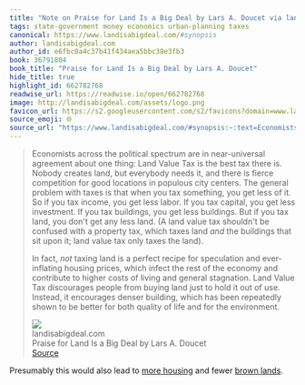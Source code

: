 ```yaml
---
title: "Note on Praise for Land Is a Big Deal by Lars A. Doucet via landisabigdeal.com"
tags: state-government money economics urban-planning taxes
canonical: https://www.landisabigdeal.com/#synopsis
author: landisabigdeal.com
author_id: e6fbc0a4c37b41f434aea5bbc38e3fb3
book: 36791804
book_title: "Praise for Land Is a Big Deal by Lars A. Doucet"
hide_title: true
highlight_id: 662782768
readwise_url: https://readwise.io/open/662782768
image: http://landisabigdeal.com/assets/logo.png
favicon_url: https://s2.googleusercontent.com/s2/favicons?domain=www.landisabigdeal.com
source_emoji: 🌐
source_url: "https://www.landisabigdeal.com/#synopsis:~:text=Economists%20across%20the,for%20the%20environment."
---
```


> Economists across the political spectrum are in near-universal agreement about one thing: Land Value Tax is the best tax there is. Nobody creates land, but everybody needs it, and there is fierce competition for good locations in populous city centers. The general problem with taxes is that when you tax something, you get less of it. So if you tax income, you get less labor. If you tax capital, you get less investment. If you tax buildings, you get less buildings. But if you tax land, you don't get any less land. (A land value tax shouldn't be confused with a property tax, which taxes land *and* the buildings that sit upon it; land value tax only taxes the land).
> 
> In fact, *not* taxing land is a perfect recipe for speculation and ever-inflating housing prices, which infect the rest of the economy and contribute to higher costs of living and general stagnation. Land Value Tax discourages people from buying land just to hold it out of use. Instead, it encourages denser building, which has been repeatedly shown to be better for both quality of life and for the environment.
> <div class="quoteback-footer"><div class="quoteback-avatar"><img class="mini-favicon" src="https://s2.googleusercontent.com/s2/favicons?domain=www.landisabigdeal.com"></div><div class="quoteback-metadata"><div class="metadata-inner"><span style="display:none">FROM:</span><div aria-label="landisabigdeal.com" class="quoteback-author"> landisabigdeal.com</div><div aria-label="Praise for Land Is a Big Deal by Lars A. Doucet" class="quoteback-title"> Praise for Land Is a Big Deal by Lars A. Doucet</div></div></div><div class="quoteback-backlink"><a target="_blank" aria-label="go to the full text of this quotation" rel="noopener" href="https://www.landisabigdeal.com/#synopsis:~:text=Economists%20across%20the,for%20the%20environment." class="quoteback-arrow"> Source</a></div></div>

Presumably this would also lead to [more housing](https://www.joshbeckman.org/notes/487472084) and fewer [brown lands](https://www.joshbeckman.org/notes/482751746).